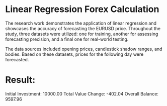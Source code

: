 # Linear Regression Forex Calculation

The research work demonstrates the application of linear regression and showcases the accuracy of forecasting the EURUSD price. Throughout the study, three datasets were utilized: one for training, another for assessing forecasting precision, and a final one for real-world testing.

The data sources included opening prices, candlestick shadow ranges, and bodies. Based on these datasets, prices for the following day were forecasted.

# Result:
Initial Investment: 10000.00
Total Value Change: -402.04
Overall Balance: 9597.96
